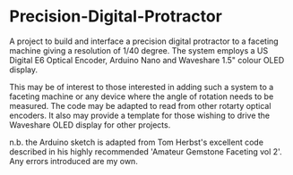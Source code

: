 # Precision-Digital-Protractor
A project to build and interface a precision digital protractor to a faceting machine giving a resolution of 1/40 degree. The system employs a US Digital E6 Optical Encoder, Arduino Nano and Waveshare 1.5" colour OLED display.

This may be of interest to those interested in adding such a system to a faceting machine or any device where the angle of rotation needs to be measured. The code may be adapted to read from other rotarty optical encoders. It also may provide a template for those wishing to drive the Waveshare OLED display for other projects.

n.b. the Arduino sketch is adapted from Tom Herbst's excellent code described in his highly recommended 'Amateur Gemstone Faceting vol 2'. Any errors introduced are my own.
